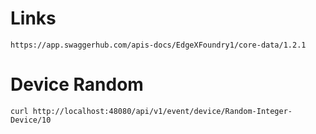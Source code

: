 # Links

`https://app.swaggerhub.com/apis-docs/EdgeXFoundry1/core-data/1.2.1`

# Device Random

`curl http://localhost:48080/api/v1/event/device/Random-Integer-Device/10`